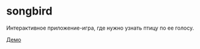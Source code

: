 # songbird
Интерактивное приложение-игра, где нужно узнать птицу по ее голосу.

[Демо](https://venoboy-songbird.netlify.app/)
